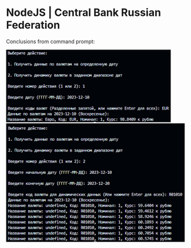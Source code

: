 # NodeJS | Central Bank Russian Federation

Conclusions from command prompt:

![image](https://github.com/DoktorAssering/NodeJS/blob/main/Screens/Screen_1.jpg)
![image](https://github.com/DoktorAssering/NodeJS/blob/main/Screens/Screen_2.jpg)
